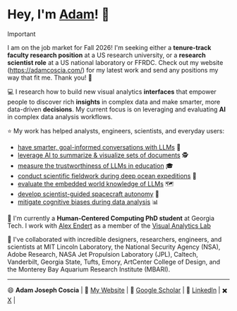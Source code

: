 # Hey, I'm [Adam](https://adamcoscia.com)! 👋 

> [!IMPORTANT]
> I am on the job market for Fall 2026! I'm seeking either a **tenure-track faculty research position** at a US research university, or a **research scientist role** at a US national laboratory or FFRDC. Check out my website (<https://adamcoscia.com/>) for my latest work and send any positions my way that fit me. Thank you! 💞

💻 I research how to build new visual analytics **interfaces** that empower people to discover rich **insights** in complex data and make smarter, more data-driven **decisions**. My current focus is on leveraging and evaluating **AI** in complex data analysis workflows.

⭐ My work has helped analysts, engineers, scientists, and everyday users:
- [have smarter, goal-informed conversations with LLMs](https://adamcoscia.com/papers/ongoal/) 🤖
- [leverage AI to summarize & visualize sets of documents](https://adamcoscia.com/papers/vispile/) 🕵️
- [measure the trustworthiness of LLMs in education](https://adamcoscia.com/papers/iscore/) 🎓
- [conduct scientific fieldwork during deep ocean expeditions](https://adamcoscia.com/papers/deepsee/) 🌊
- [evaluate the embedded world knowledge of LLMs](https://adamcoscia.com/papers/knowledgevis/) 🗺️
- [develop scientist-guided spacecraft autonomy](https://adamcoscia.com/papers/rerank/) 🚀
- [mitigate cognitive biases during data analysis](https://adamcoscia.com/papers/lumos/) 📊

🌱 I'm currently a **Human-Centered Computing PhD student** at Georgia Tech. I work with [Alex Endert](https://va.gatech.edu/endert/) as a member of the [Visual Analytics Lab](https://gtvalab.github.io/)

💞️ I've collaborated with incredible designers, researchers, engineers, and scientists at MIT Lincoln Laboratory, the National Security Agency (NSA), Adobe Research, NASA Jet Propulsion Laboratory (JPL), Caltech, Vanderbilt, Georgia State, Tufts, Emory, ArtCenter College of Design, and the Monterey Bay Aquarium Research Institute (MBARI).

---

😄 **Adam Joseph Coscia** | 🪪 [My Website](https://adamcoscia.com) | 📜 [Google Scholar](https://scholar.google.com/citations?hl=en&user=diVuti8AAAAJ) | 🤝 [LinkedIn](https://www.linkedin.com/in/adam-coscia/) | ✖️ [X](https://twitter.com/AdamCoscia) |
